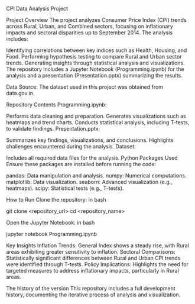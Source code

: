 CPI Data Analysis Project

Project Overview
The project analyzes Consumer Price Index (CPI) trends across Rural, Urban, and Combined sectors, focusing on inflationary impacts and sectoral disparities up to September 2014. The analysis includes:

Identifying correlations between key indices such as Health, Housing, and Food.
Performing hypothesis testing to compare Rural and Urban sector trends.
Generating insights through statistical analysis and visualizations.
The repository includes a Jupyter Notebook (Programming.ipynb) for the analysis and a presentation (Presentation.pptx) summarizing the results.

Data Source: The dataset used in this project was obtained from data.gov.in.

Repository Contents
Programming.ipynb:

Performs data cleaning and preparation.
Generates visualizations such as heatmaps and trend charts.
Conducts statistical analysis, including T-tests, to validate findings.
Presentation.pptx:

Summarizes key findings, visualizations, and conclusions.
Highlights challenges encountered during the analysis.
Dataset:

Includes all required data files for the analysis.
Python Packages Used
Ensure these packages are installed before running the code:

pandas: Data manipulation and analysis.
numpy: Numerical computations.
matplotlib: Data visualization.
seaborn: Advanced visualization (e.g., heatmaps).
scipy: Statistical tests (e.g., T-tests).

How to Run
Clone the repository:
in bash

git clone <repository_url>
cd <repository_name>

Open the Jupyter Notebook:
in bash

jupyter notebook Programming.ipynb

Key Insights
Inflation Trends: General Index shows a steady rise, with Rural areas exhibiting greater sensitivity to inflation.
Sectoral Comparisons: Statistically significant differences between Rural and Urban CPI trends were identified through T-tests.
Policy Implications: Highlights the need for targeted measures to address inflationary impacts, particularly in Rural areas.

The history of the version
This repository includes a full development history, documenting the iterative process of analysis and visualization.
